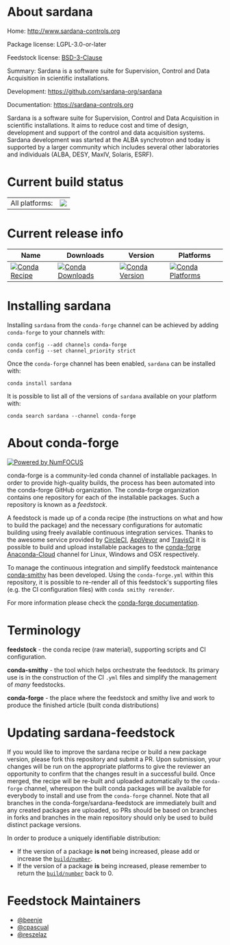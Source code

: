 About sardana
=============

Home: http://www.sardana-controls.org

Package license: LGPL-3.0-or-later

Feedstock license: [BSD-3-Clause](https://github.com/conda-forge/sardana-feedstock/blob/master/LICENSE.txt)

Summary: Sardana is a software suite for Supervision, Control and Data Acquisition in scientific installations.

Development: https://github.com/sardana-org/sardana

Documentation: https://sardana-controls.org

Sardana is a software suite for Supervision,
Control and Data Acquisition in scientific installations.
It aims to reduce cost and time of design, development and support of
the control and data acquisition systems.
Sardana development was started at the ALBA synchrotron and today is supported
by a larger community which includes several other laboratories and individuals
(ALBA, DESY, MaxIV, Solaris, ESRF).


Current build status
====================


<table><tr><td>All platforms:</td>
    <td>
      <a href="https://dev.azure.com/conda-forge/feedstock-builds/_build/latest?definitionId=11996&branchName=master">
        <img src="https://dev.azure.com/conda-forge/feedstock-builds/_apis/build/status/sardana-feedstock?branchName=master">
      </a>
    </td>
  </tr>
</table>

Current release info
====================

| Name | Downloads | Version | Platforms |
| --- | --- | --- | --- |
| [![Conda Recipe](https://img.shields.io/badge/recipe-sardana-green.svg)](https://anaconda.org/conda-forge/sardana) | [![Conda Downloads](https://img.shields.io/conda/dn/conda-forge/sardana.svg)](https://anaconda.org/conda-forge/sardana) | [![Conda Version](https://img.shields.io/conda/vn/conda-forge/sardana.svg)](https://anaconda.org/conda-forge/sardana) | [![Conda Platforms](https://img.shields.io/conda/pn/conda-forge/sardana.svg)](https://anaconda.org/conda-forge/sardana) |

Installing sardana
==================

Installing `sardana` from the `conda-forge` channel can be achieved by adding `conda-forge` to your channels with:

```
conda config --add channels conda-forge
conda config --set channel_priority strict
```

Once the `conda-forge` channel has been enabled, `sardana` can be installed with:

```
conda install sardana
```

It is possible to list all of the versions of `sardana` available on your platform with:

```
conda search sardana --channel conda-forge
```


About conda-forge
=================

[![Powered by NumFOCUS](https://img.shields.io/badge/powered%20by-NumFOCUS-orange.svg?style=flat&colorA=E1523D&colorB=007D8A)](http://numfocus.org)

conda-forge is a community-led conda channel of installable packages.
In order to provide high-quality builds, the process has been automated into the
conda-forge GitHub organization. The conda-forge organization contains one repository
for each of the installable packages. Such a repository is known as a *feedstock*.

A feedstock is made up of a conda recipe (the instructions on what and how to build
the package) and the necessary configurations for automatic building using freely
available continuous integration services. Thanks to the awesome service provided by
[CircleCI](https://circleci.com/), [AppVeyor](https://www.appveyor.com/)
and [TravisCI](https://travis-ci.com/) it is possible to build and upload installable
packages to the [conda-forge](https://anaconda.org/conda-forge)
[Anaconda-Cloud](https://anaconda.org/) channel for Linux, Windows and OSX respectively.

To manage the continuous integration and simplify feedstock maintenance
[conda-smithy](https://github.com/conda-forge/conda-smithy) has been developed.
Using the ``conda-forge.yml`` within this repository, it is possible to re-render all of
this feedstock's supporting files (e.g. the CI configuration files) with ``conda smithy rerender``.

For more information please check the [conda-forge documentation](https://conda-forge.org/docs/).

Terminology
===========

**feedstock** - the conda recipe (raw material), supporting scripts and CI configuration.

**conda-smithy** - the tool which helps orchestrate the feedstock.
                   Its primary use is in the construction of the CI ``.yml`` files
                   and simplify the management of *many* feedstocks.

**conda-forge** - the place where the feedstock and smithy live and work to
                  produce the finished article (built conda distributions)


Updating sardana-feedstock
==========================

If you would like to improve the sardana recipe or build a new
package version, please fork this repository and submit a PR. Upon submission,
your changes will be run on the appropriate platforms to give the reviewer an
opportunity to confirm that the changes result in a successful build. Once
merged, the recipe will be re-built and uploaded automatically to the
`conda-forge` channel, whereupon the built conda packages will be available for
everybody to install and use from the `conda-forge` channel.
Note that all branches in the conda-forge/sardana-feedstock are
immediately built and any created packages are uploaded, so PRs should be based
on branches in forks and branches in the main repository should only be used to
build distinct package versions.

In order to produce a uniquely identifiable distribution:
 * If the version of a package **is not** being increased, please add or increase
   the [``build/number``](https://docs.conda.io/projects/conda-build/en/latest/resources/define-metadata.html#build-number-and-string).
 * If the version of a package **is** being increased, please remember to return
   the [``build/number``](https://docs.conda.io/projects/conda-build/en/latest/resources/define-metadata.html#build-number-and-string)
   back to 0.

Feedstock Maintainers
=====================

* [@beenje](https://github.com/beenje/)
* [@cpascual](https://github.com/cpascual/)
* [@reszelaz](https://github.com/reszelaz/)


